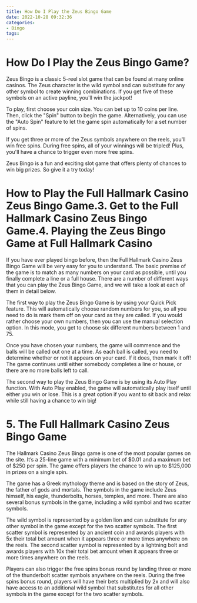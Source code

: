 ```yaml
---
title: How Do I Play the Zeus Bingo Game
date: 2022-10-28 09:32:36
categories:
- Bingo
tags:
---
```



#  How Do I Play the Zeus Bingo Game?

Zeus Bingo is a classic 5-reel slot game that can be found at many online casinos. The Zeus character is the wild symbol and can substitute for any other symbol to create winning combinations. If you get five of these symbols on an active payline, you'll win the jackpot!

To play, first choose your coin size. You can bet up to 10 coins per line. Then, click the "Spin" button to begin the game. Alternatively, you can use the "Auto Spin" feature to let the game spin automatically for a set number of spins.

If you get three or more of the Zeus symbols anywhere on the reels, you'll win free spins. During free spins, all of your winnings will be tripled! Plus, you'll have a chance to trigger even more free spins.

Zeus Bingo is a fun and exciting slot game that offers plenty of chances to win big prizes. So give it a try today!

#  How to Play the Full Hallmark Casino Zeus Bingo Game.3. Get to the Full Hallmark Casino Zeus Bingo Game.4. Playing the Zeus Bingo Game at Full Hallmark Casino

If you have ever played bingo before, then the Full Hallmark Casino Zeus Bingo Game will be very easy for you to understand. The basic premise of the game is to match as many numbers on your card as possible, until you finally complete a line or a full house. There are a number of different ways that you can play the Zeus Bingo Game, and we will take a look at each of them in detail below.

The first way to play the Zeus Bingo Game is by using your Quick Pick feature. This will automatically choose random numbers for you, so all you need to do is mark them off on your card as they are called. If you would rather choose your own numbers, then you can use the manual selection option. In this mode, you get to choose six different numbers between 1 and 75.

Once you have chosen your numbers, the game will commence and the balls will be called out one at a time. As each ball is called, you need to determine whether or not it appears on your card. If it does, then mark it off! The game continues until either somebody completes a line or house, or there are no more balls left to call.

The second way to play the Zeus Bingo Game is by using its Auto Play function. With Auto Play enabled, the game will automatically play itself until either you win or lose. This is a great option if you want to sit back and relax while still having a chance to win big!

# 5. The Full Hallmark Casino Zeus Bingo Game

The Hallmark Casino Zeus Bingo game is one of the most popular games on the site. It’s a 25-line game with a minimum bet of $0.01 and a maximum bet of $250 per spin. The game offers players the chance to win up to $125,000 in prizes on a single spin.

The game has a Greek mythology theme and is based on the story of Zeus, the father of gods and mortals. The symbols in the game include Zeus himself, his eagle, thunderbolts, horses, temples, and more. There are also several bonus symbols in the game, including a wild symbol and two scatter symbols.

The wild symbol is represented by a golden lion and can substitute for any other symbol in the game except for the two scatter symbols. The first scatter symbol is represented by an ancient coin and awards players with 5x their total bet amount when it appears three or more times anywhere on the reels. The second scatter symbol is represented by a lightning bolt and awards players with 10x their total bet amount when it appears three or more times anywhere on the reels.

Players can also trigger the free spins bonus round by landing three or more of the thunderbolt scatter symbols anywhere on the reels. During the free spins bonus round, players will have their bets multiplied by 2x and will also have access to an additional wild symbol that substitutes for all other symbols in the game except for the two scatter symbols.